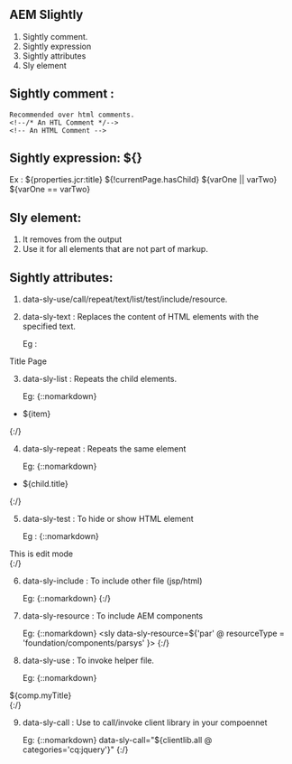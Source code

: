 AEM Slightly
-------------
1. Sightly comment.
2. Sightly expression
3. Sightly attributes
4. Sly element

Sightly comment : 
-----------------
	Recommended over html comments.
	<!--/* An HTL Comment */-->
	<!-- An HTML Comment -->

Sightly expression: ${}
-------------------
  Ex : 
  ${properties.jcr:title}
  ${!currentPage.hasChild}
  ${varOne || varTwo}
  ${varOne == varTwo}

Sly element:
-------------- 
 1) It removes from the output
 2) Use it for all elements that are not part of markup.


Sightly attributes: 
--------------------
 1) data-sly-use/call/repeat/text/list/test/include/resource.

 2) data-sly-text : Replaces the content of HTML elements with the specified text.

    Eg : 
   <div data-sly-text= "${currentPage.title}">Title Page </div>


 3) data-sly-list : Repeats the child elements.

    Eg: 
 {::nomarkdown}
   <ul data-sly-list="${[1,2,3,4]}">
		  <li>${item}</li>
		</ul>
{:/}

 4) data-sly-repeat : Repeats the same element

 	Eg: 
 {::nomarkdown}
   <ul>
 		 <li data-sly-repeat.child="currentPage.listChildren">${child.title}</li>
  </ul>
 {:/}
 
 5) data-sly-test : To hide or show HTML element

 	Eg :
{::nomarkdown} 	 
   <div data-sly-test="${wcmmode.edit}"> This is edit mode </div>
 {:/}

 6) data-sly-include : To include other file (jsp/html)

    Eg: 
{::nomarkdown}
    <sly data-sly-include="test.html"></sly>
{:/}

 7) data-sly-resource : To include AEM components

 	Eg: 
{::nomarkdown}
 	<sly data-sly-resource=${'par' @ resourceType = 'foundation/components/parsys' }>
 	    </sly>
{:/}

 8) data-sly-use : To invoke helper file.

 	Eg: 
{::nomarkdown}
 <div data-sly-use.comp = "logic.js">
 		  ${comp.myTitle}
 		 </div>
{:/}

 9) data-sly-call : Use to call/invoke client library in your compoennet

 	Eg: 
{::nomarkdown}
data-sly-call="${clientlib.all @ categories='cq:jquery'}"
{:/}